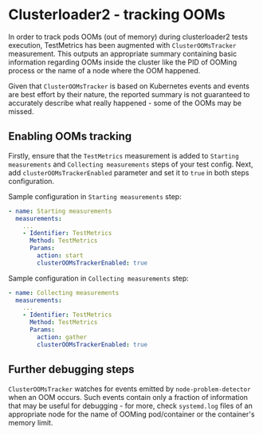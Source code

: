 # Clusterloader2 - tracking OOMs

In order to track pods OOMs (out of memory) during clusterloader2 tests
execution, TestMetrics has been augmented with `ClusterOOMsTracker` measurement.
This outputs an appropriate summary containing basic information regarding OOMs
inside the cluster like the PID of OOMing process or the name of a node where
the OOM happened.

Given that `ClusterOOMsTracker` is based on Kubernetes events and events are
best effort by their nature, the reported summary is not guaranteed to
accurately describe what really happened - some of the OOMs may be missed.

## Enabling OOMs tracking

Firstly, ensure that the `TestMetrics` measurement is added to `Starting
measurements` and `Collecting measurements` steps of your test config. Next,
add `clusterOOMsTrackerEnabled` parameter and set it to `true` in both steps
configuration.

Sample configuration in `Starting measurements` step:

```yaml
- name: Starting measurements
  measurements:
    ...
    - Identifier: TestMetrics
      Method: TestMetrics
      Params:
        action: start
        clusterOOMsTrackerEnabled: true
```

Sample configuration in `Collecting measurements` step:

```yaml
- name: Collecting measurements
  measurements:
    ...
    - Identifier: TestMetrics
      Method: TestMetrics
      Params:
        action: gather
        clusterOOMsTrackerEnabled: true
```

## Further debugging steps

`ClusterOOMsTracker` watches for events emitted by `node-problem-detector` when
an OOM occurs. Such events contain only a fraction of information that may be
useful for debugging - for more, check `systemd.log` files of an appropriate
node for the name of OOMing pod/container or the container's memory limit.
